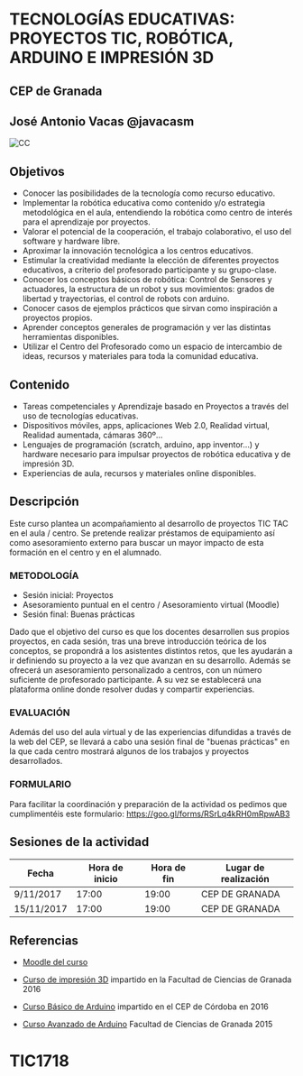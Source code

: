 # TECNOLOGÍAS EDUCATIVAS: PROYECTOS TIC, ROBÓTICA, ARDUINO E IMPRESIÓN 3D

## CEP de Granada

## José Antonio Vacas  @javacasm

![CC](https://licensebuttons.net/l/by-sa/3.0/88x31.png)


## Objetivos

- Conocer las posibilidades de la tecnología como recurso educativo.
- Implementar la robótica educativa como contenido y/o estrategia metodológica en el aula, entendiendo la robótica como centro de interés para el aprendizaje por proyectos.
- Valorar el potencial de la cooperación, el trabajo colaborativo, el uso del software y hardware libre.
- Aproximar la innovación tecnológica a los centros educativos.
- Estimular la creatividad mediante la elección de diferentes proyectos educativos, a criterio del profesorado participante y su grupo-clase.
- Conocer los conceptos básicos de robótica: Control de Sensores y actuadores, la estructura de un robot y sus movimientos: grados de libertad y trayectorias, el control de robots con arduino.
- Conocer casos de ejemplos prácticos que sirvan como inspiración a proyectos propios.
- Aprender conceptos generales de programación y ver las distintas herramientas disponibles.
- Utilizar el Centro del Profesorado como un espacio de intercambio de ideas, recursos y materiales para toda la comunidad educativa.

## Contenido

- Tareas competenciales y Aprendizaje basado en Proyectos a través del uso de tecnologías educativas.
- Dispositivos móviles, apps, aplicaciones Web 2.0, Realidad virtual, Realidad aumentada, cámaras 360º...
- Lenguajes de programación (scratch, arduino, app inventor...) y hardware necesario para impulsar proyectos de robótica educativa y de impresión 3D.
- Experiencias de aula, recursos y materiales online disponibles.

## Descripción

Este curso plantea un acompañamiento al desarrollo de proyectos TIC TAC en el aula / centro. Se pretende realizar préstamos de equipamiento así como asesoramiento externo para buscar un mayor impacto de esta formación en el centro y en el alumnado.

### METODOLOGÍA

- Sesión inicial: Proyectos
- Asesoramiento puntual en el centro / Asesoramiento virtual (Moodle)
- Sesión final: Buenas prácticas

Dado que el objetivo del curso es que los docentes desarrollen sus propios proyectos, en cada sesión, tras una breve introducción teórica de los conceptos, se propondrá a los asistentes distintos retos, que les ayudarán a ir definiendo su proyecto a la vez que avanzan en su desarrollo. Además se ofrecerá un asesoramiento personalizado a centros, con un número suficiente de profesorado participante. A su vez se establecerá una plataforma online donde resolver dudas y compartir experiencias.

### EVALUACIÓN

Además del uso del aula virtual y de las experiencias difundidas a través de la web del CEP, se llevará a cabo una sesión final de "buenas prácticas" en la que cada centro mostrará algunos de los trabajos y proyectos desarrollados.

### FORMULARIO

Para facilitar la coordinación y preparación de la actividad os pedimos que cumplimentéis este formulario: https://goo.gl/forms/RSrLq4kRH0mRpwAB3

## Sesiones de la actividad

|Fecha	|Hora de inicio	|Hora de fin	|Lugar de realización
|---|---|---|---
|9/11/2017	|17:00	|19:00	|CEP DE GRANADA
|15/11/2017	|17:00	|19:00	|CEP DE GRANADA

## Referencias

* [Moodle del curso](http://educacionadistancia.juntadeandalucia.es/profesorado/course/view.php?id=1534)

* [Curso de impresión 3D](https://github.com/javacasm/Dise-oImpresion3D) impartido en la Facultad de Ciencias de Granada 2016

* [Curso Básico de Arduino](https://github.com/javacasm/ArduinoBasicoCEPCordoba) impartido en el CEP de Córdoba en 2016

* [Curso Avanzado de Arduino](https://github.com/javacasm/ArduinoAvanzadoDE2015)  Facultad de Ciencias de Granada 2015
# TIC1718
